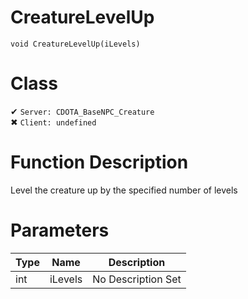 # CreatureLevelUp
```
void CreatureLevelUp(iLevels)
```
# Class
✔ `Server: CDOTA_BaseNPC_Creature`  
✖ `Client: undefined`  

# Function Description
Level the creature up by the specified number of levels
# Parameters
Type|Name|Description
--|--|--
int|iLevels|No Description Set

